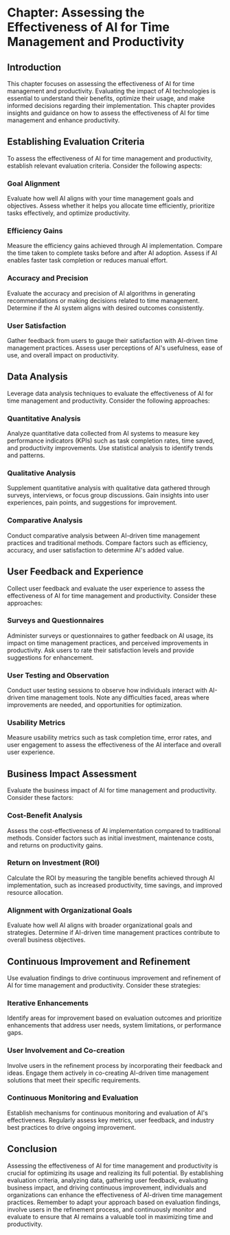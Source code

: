 Chapter: Assessing the Effectiveness of AI for Time Management and Productivity
===============================================================================

Introduction
------------

This chapter focuses on assessing the effectiveness of AI for time management and productivity. Evaluating the impact of AI technologies is essential to understand their benefits, optimize their usage, and make informed decisions regarding their implementation. This chapter provides insights and guidance on how to assess the effectiveness of AI for time management and enhance productivity.

Establishing Evaluation Criteria
--------------------------------

To assess the effectiveness of AI for time management and productivity, establish relevant evaluation criteria. Consider the following aspects:

### Goal Alignment

Evaluate how well AI aligns with your time management goals and objectives. Assess whether it helps you allocate time efficiently, prioritize tasks effectively, and optimize productivity.

### Efficiency Gains

Measure the efficiency gains achieved through AI implementation. Compare the time taken to complete tasks before and after AI adoption. Assess if AI enables faster task completion or reduces manual effort.

### Accuracy and Precision

Evaluate the accuracy and precision of AI algorithms in generating recommendations or making decisions related to time management. Determine if the AI system aligns with desired outcomes consistently.

### User Satisfaction

Gather feedback from users to gauge their satisfaction with AI-driven time management practices. Assess user perceptions of AI's usefulness, ease of use, and overall impact on productivity.

Data Analysis
-------------

Leverage data analysis techniques to evaluate the effectiveness of AI for time management and productivity. Consider the following approaches:

### Quantitative Analysis

Analyze quantitative data collected from AI systems to measure key performance indicators (KPIs) such as task completion rates, time saved, and productivity improvements. Use statistical analysis to identify trends and patterns.

### Qualitative Analysis

Supplement quantitative analysis with qualitative data gathered through surveys, interviews, or focus group discussions. Gain insights into user experiences, pain points, and suggestions for improvement.

### Comparative Analysis

Conduct comparative analysis between AI-driven time management practices and traditional methods. Compare factors such as efficiency, accuracy, and user satisfaction to determine AI's added value.

User Feedback and Experience
----------------------------

Collect user feedback and evaluate the user experience to assess the effectiveness of AI for time management and productivity. Consider these approaches:

### Surveys and Questionnaires

Administer surveys or questionnaires to gather feedback on AI usage, its impact on time management practices, and perceived improvements in productivity. Ask users to rate their satisfaction levels and provide suggestions for enhancement.

### User Testing and Observation

Conduct user testing sessions to observe how individuals interact with AI-driven time management tools. Note any difficulties faced, areas where improvements are needed, and opportunities for optimization.

### Usability Metrics

Measure usability metrics such as task completion time, error rates, and user engagement to assess the effectiveness of the AI interface and overall user experience.

Business Impact Assessment
--------------------------

Evaluate the business impact of AI for time management and productivity. Consider these factors:

### Cost-Benefit Analysis

Assess the cost-effectiveness of AI implementation compared to traditional methods. Consider factors such as initial investment, maintenance costs, and returns on productivity gains.

### Return on Investment (ROI)

Calculate the ROI by measuring the tangible benefits achieved through AI implementation, such as increased productivity, time savings, and improved resource allocation.

### Alignment with Organizational Goals

Evaluate how well AI aligns with broader organizational goals and strategies. Determine if AI-driven time management practices contribute to overall business objectives.

Continuous Improvement and Refinement
-------------------------------------

Use evaluation findings to drive continuous improvement and refinement of AI for time management and productivity. Consider these strategies:

### Iterative Enhancements

Identify areas for improvement based on evaluation outcomes and prioritize enhancements that address user needs, system limitations, or performance gaps.

### User Involvement and Co-creation

Involve users in the refinement process by incorporating their feedback and ideas. Engage them actively in co-creating AI-driven time management solutions that meet their specific requirements.

### Continuous Monitoring and Evaluation

Establish mechanisms for continuous monitoring and evaluation of AI's effectiveness. Regularly assess key metrics, user feedback, and industry best practices to drive ongoing improvement.

Conclusion
----------

Assessing the effectiveness of AI for time management and productivity is crucial for optimizing its usage and realizing its full potential. By establishing evaluation criteria, analyzing data, gathering user feedback, evaluating business impact, and driving continuous improvement, individuals and organizations can enhance the effectiveness of AI-driven time management practices. Remember to adapt your approach based on evaluation findings, involve users in the refinement process, and continuously monitor and evaluate to ensure that AI remains a valuable tool in maximizing time and productivity.
